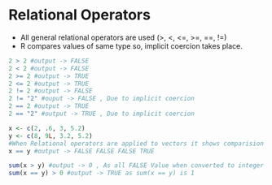 # Relational Operators
- All general relational operators are used (>, <, <=, >=, ==, !=)
- R compares values of same type so, implicit coercion takes place.
```r
2 > 2 #output -> FALSE
2 < 2 #output -> FALSE
2 >= 2 #output -> TRUE
2 <= 2 #output -> TRUE
2 != 2 #output -> FALSE
2 != "2" #ouput -> FALSE , Due to implicit coercion
2 == 2 #output -> TRUE
2 == "2" #output -> TRUE , Due to implicit coercion

x <- c(2, .6, 3, 5.2)
y <- c(8, 9L, 3.2, 5.2)
#When Relational operators are applied to vectors it shows comparision to corresponding elements
x == y #output -> FALSE FALSE FALSE TRUE

sum(x > y) #output -> 0 , As all FALSE Value when converted to integer equals 0
sum(x == y) > 0 #output -> TRUE as sum(x == y) is 1
```
